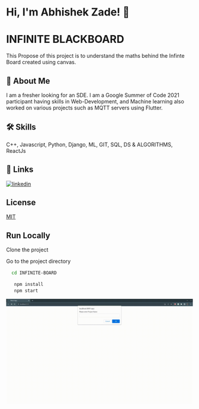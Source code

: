 
# Hi, I'm Abhishek Zade! 👋


# INFINITE BLACKBOARD 

This Propose of this project is to understand the maths behind the Infinte Board created using canvas.


## 🚀 About Me
I am a fresher looking for an SDE. I am a Google Summer of Code 2021 participant having skills in Web-Development, and Machine learning also worked on various projects such as MQTT servers using Flutter.


## 🛠 Skills
C++, Javascript, Python, Django, ML, GIT, SQL, DS & ALGORITHMS, ReactJs


## 🔗 Links
[![linkedin](https://img.shields.io/badge/linkedin-0A66C2?style=for-the-badge&logo=linkedin&logoColor=white)](https://www.linkedin.com/in/arzade/)


## License

[MIT](https://choosealicense.com/licenses/mit/)


## Run Locally

Clone the project

Go to the project directory

```bash
  cd INFINITE-BOARD
```
```bash
   npm install
   npm start
```



![](./Sample.gif)

